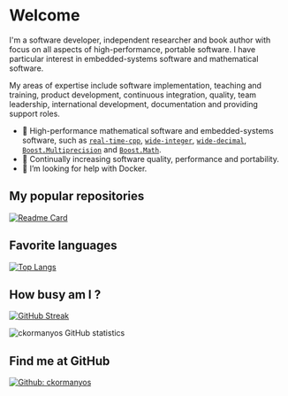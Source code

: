 # Welcome

I'm a software developer, independent researcher and book author with focus on all aspects of high-performance, portable software. I have particular interest in embedded-systems software and mathematical software.

My areas of expertise include software implementation, teaching and training, product development, continuous integration, quality, team leadership, international development, documentation and providing support roles.

- 🔭 High-performance mathematical software and embedded-systems software, such as [`real-time-cpp`](https://github.com/ckormanyos/real-time-cpp), [`wide-integer`](https://github.com/ckormanyos/wide-integer), [`wide-decimal`](https://github.com/ckormanyos/wide-decimal), [`Boost.Multiprecision`](https://github.com/boostorg/multiprecision) and [`Boost.Math`](https://github.com/boostorg/math).
- 🌱 Continually increasing software quality, performance and portability.
- 🤔 I’m looking for help with Docker.

## My popular repositories

[![Readme Card](https://github-readme-stats.vercel.app/api/pin/?username=ckormanyos&repo=real-time-cpp)](https://github.com/ckormanyos/real-time-cpp)

## Favorite languages

[![Top Langs](https://github-readme-stats.vercel.app/api/top-langs/?username=ckormanyos&layout=compact)](https://github.com/anuraghazra/github-readme-stats)

## How busy am I ?

[![GitHub Streak](https://github-readme-streak-stats.herokuapp.com/?user=ckormanyos&theme=dark)](https://git.io/streak-stats)

![ckormanyos GitHub statistics](https://github-readme-stats.vercel.app/api?username=ckormanyos&theme=material-palenight&show_icons=true)

## Find me at GitHub

[![Github: ckormanyos](https://img.shields.io/badge/-ckormanyos-blue?style=flat-square&logo=GitHub&logoColor=white&color=black&link=https://github.com/ckormanyos)](https://github.com/ckormanyos)
